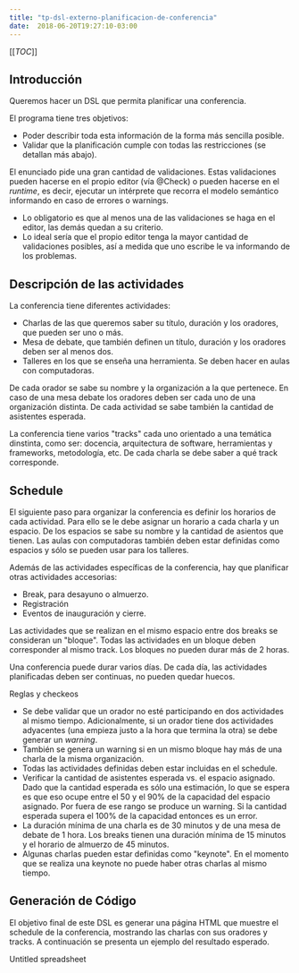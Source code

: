 ```yaml
---
title: "tp-dsl-externo-planificacion-de-conferencia"
date:  2018-06-20T19:27:10-03:00
---
```



[[_TOC_]]


## Introducción

Queremos hacer un DSL que permita planificar una conferencia. 



El programa tiene tres objetivos:

* Poder describir toda esta información de la forma más sencilla posible.
* Validar que la planificación cumple con todas las restricciones (se detallan más abajo).



El enunciado pide una gran cantidad de validaciones. Estas validaciones pueden hacerse en el propio editor (vía @Check) o pueden hacerse en el *runtime*, es decir, ejecutar un intérprete que recorra el modelo semántico informando en caso de errores o warnings.


 * Lo obligatorio es que al menos una de las validaciones se haga en el editor, las demás quedan a su criterio.
 * Lo ideal sería que el propio editor tenga la mayor cantidad de validaciones posibles, así a medida que uno escribe le va informando de los problemas. 

## Descripción de las actividades

La conferencia tiene diferentes actividades:

* Charlas de las que queremos saber su título, duración y los oradores, que pueden ser uno o más.
* Mesa de debate, que también definen un título, duración y los oradores deben ser al menos dos.
* Talleres en los que se enseña una herramienta. Se deben hacer en aulas con computadoras.

De cada orador se sabe su nombre y la organización a la que pertenece. En caso de una mesa debate los oradores deben ser cada uno de una organización distinta.
De cada actividad se sabe también la cantidad de asistentes esperada.


La conferencia tiene varios "tracks" cada uno orientado a una temática dinstinta, como ser: docencia, arquitectura de software, herramientas y frameworks, metodología, etc. De cada charla se debe saber a qué track corresponde.
## Schedule

El siguiente paso para organizar la conferencia es definir los horarios de cada actividad. Para ello se le debe asignar un horario a cada charla y un espacio. 
De los espacios se sabe su nombre y la cantidad de asientos que tienen. Las aulas con computadoras también deben estar definidas como espacios y sólo se pueden usar para los talleres.


Además de las actividades específicas de la conferencia, hay que planificar otras actividades accesorias:

* Break, para desayuno o almuerzo.
* Registración
* Eventos de inauguración y cierre.



Las actividades que se realizan en el mismo espacio entre dos breaks se consideran un "bloque". Todas las actividades en un bloque deben corresponder al mismo track. Los bloques no pueden durar más de 2 horas.



Una conferencia puede durar varios días. De cada día, las actividades planificadas deben ser continuas, no pueden quedar huecos.




Reglas y checkeos




* Se debe validar que un orador no esté participando en dos actividades al mismo tiempo. Adicionalmente, si un orador tiene dos actividades adyacentes (una empieza justo a la hora que termina la otra) se debe generar un *warning*.
* También se genera un warning si en un mismo bloque hay más de una charla de la misma organización.
* Todas las actividades definidas deben estar incluidas en el schedule.
* Verificar la cantidad de asistentes esperada vs. el espacio asignado. Dado que la cantidad esperada es sólo una estimación, lo que se espera es que eso ocupe entre el 50 y el 90% de la capacidad del espacio asignado. Por fuera de ese rango se produce un warning. Si la cantidad esperada supera el 100% de la capacidad entonces es un error.
* La duración mínima de una charla es de 30 minutos y de una mesa de debate de 1 hora. Los breaks tienen una duración mínima de 15 minutos y el horario de almuerzo de 45 minutos.
* Algunas charlas pueden estar definidas como "keynote". En el momento que se realiza una keynote no puede haber otras charlas al mismo tiempo.


## Generación de Código

El objetivo final de este DSL es generar una página HTML que muestre el schedule de la conferencia, mostrando las charlas con sus oradores y tracks. A continuación se presenta un ejemplo del resultado esperado.






Untitled spreadsheet